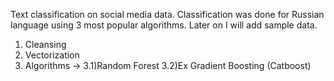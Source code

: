 Text classification on social media data. Classification was done for Russian language using 3 most popular algorithms.
Later on I will add sample data.
1) Cleansing
2) Vectorization
3) Algorithms -> 
   3.1)Random Forest
   3.2)Ex Gradient Boosting (Catboost)
